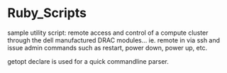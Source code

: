 Ruby_Scripts
============

sample utility script: remote access and control of a compute cluster through the dell manufactured DRAC modules...
ie. remote in via ssh and issue admin commands such as restart, power down, power up, etc.

getopt declare is used for a quick commandline parser.
